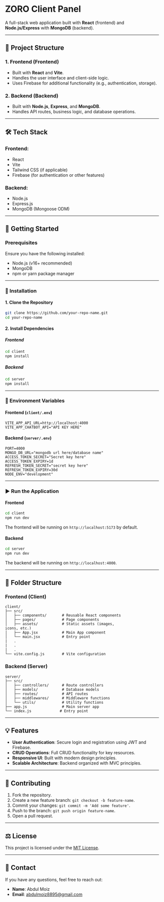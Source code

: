 # ZORO Client Panel

A full-stack web application built with **React** (frontend) and **Node.js/Express** with **MongoDB** (backend).

---

## 📂 Project Structure

### 1. **Frontend** (Frontend)
- Built with **React** and **Vite**.
- Handles the user interface and client-side logic.
- Uses Firebase for additional functionality (e.g., authentication, storage).

### 2. **Backend** (Backend)
- Built with **Node.js**, **Express**, and **MongoDB**.
- Handles API routes, business logic, and database operations.

---

## 🛠️ Tech Stack

### Frontend:
- React
- Vite
- Tailwind CSS (if applicable)
- Firebase (for authentication or other features)

### Backend:
- Node.js
- Express.js
- MongoDB (Mongoose ODM)

---

## 🚀 Getting Started

### Prerequisites
Ensure you have the following installed:
- Node.js (v16+ recommended)
- MongoDB
- npm or yarn package manager

---

### 🔧 Installation

#### 1. Clone the Repository
```bash
git clone https://github.com/your-repo-name.git
cd your-repo-name
```

#### 2. Install Dependencies
##### Frontend
```bash
cd client
npm install
```

##### Backend
```bash
cd server
npm install
```

---

### 🔑 Environment Variables

#### Frontend (`client/.env`)
```env
VITE_APP_API_URL=http://localhost:4000
VITE_APP_CHATBOT_API="API KEY HERE"
```

#### Backend (`server/.env`)
```env
PORT=4000
MONGO_DB_URL="mongodb url here/database name"
ACCESS_TOKEN_SECRET="Secret key here"
ACCESS_TOKEN_EXPIRY=1d
REFRESH_TOKEN_SECRET="secret key here"
REFRESH_TOKEN_EXPIRY=30d
NODE_ENV="development"
```

---

### ▶️ Run the Application

#### Frontend
```bash
cd client
npm run dev
```
The frontend will be running on `http://localhost:5173` by default.

#### Backend
```bash
cd server
npm run dev
```
The backend will be running on `http://localhost:4000`.

---

## 📂 Folder Structure

### Frontend (Client)
```plaintext
client/
├── src/
│   ├── components/       # Reusable React components
│   ├── pages/            # Page components
│   ├── assets/           # Static assets (images, 
icons, etc.)
│   ├── App.jsx           # Main App component
│   └── main.jsx          # Entry point
|   .
|   .
|   .
└── vite.config.js        # Vite configuration
```

### Backend (Server)
```plaintext
server/
├── src/
│   ├── controllers/      # Route controllers
│   ├── models/           # Database models
│   ├── routes/           # API routes
│   ├── middlewares/      # Middleware functions
│   └── utils/            # Utility functions
├── app.js                # Main server app
└── index.js             # Entry point
```

---

## 💡 Features
- **User Authentication**: Secure login and registration using JWT and Firebase.
- **CRUD Operations**: Full CRUD functionality for key resources.
- **Responsive UI**: Built with modern design principles.
- **Scalable Architecture**: Backend organized with MVC principles.

---

## 🤝 Contributing
1. Fork the repository.
2. Create a new feature branch: `git checkout -b feature-name`.
3. Commit your changes: `git commit -m 'Add some feature'`.
4. Push to the branch: `git push origin feature-name`.
5. Open a pull request.

---

## ⚖️ License
This project is licensed under the [MIT License](LICENSE).

---

## 📧 Contact
If you have any questions, feel free to reach out:
- **Name**: Abdul Moiz
- **Email**: [abdulmoiz8895@gmail.com](mailto:abdulmoiz8895@gmail.com)
```
